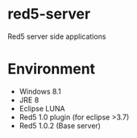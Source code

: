 red5-server
===========

Red5 server side applications


Environment
===========

+ Windows 8.1
+ JRE 8
+ Eclipse LUNA
+ Red5 1.0 plugin (for eclipse >3.7)
+ Red5 1.0.2 (Base server)
